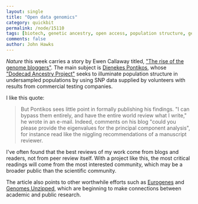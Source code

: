 ```yaml
---
layout: single 
title: "Open data genomics" 
category: quickbit
permalink: /node/15110
tags: [biotech, genetic ancestry, open access, population structure, genomics, testing] 
comments: false 
author: John Hawks 
---
```


<i>Nature</i> this week carries a story by Ewen Callaway titled, <a href="http://www.nature.com/news/2010/101215/full/468880a.html">"The rise of the genome bloggers"</a>. The main subject is <a href="http://dienekes.blogspot.com/">Dienekes Pontikos</a>, whose <a href="http://dodecad.blogspot.com/">"Dodecad Ancestry Project"</a> seeks to illuminate population structure in undersampled populations by using SNP data supplied by volunteers with results from commercial testing companies. 

I like this quote: 

<blockquote>But Pontikos sees little point in formally publishing his findings. "I can bypass them entirely, and have the entire world review what I write," he wrote in an e-mail. Indeed, comments on his blog  "could you please provide the eigenvalues for the principal component analysis", for instance  read like the niggling recommendations of a manuscript reviewer.</blockquote>

I've often found that the best reviews of my work come from blogs and readers, not from peer review itself. With a project like this, the most critical readings will come from the most interested community, which may be a broader public than the scientific community. 

The article also points to other worthwhile efforts such as <a href="http://bga101.blogspot.com/">Eurogenes</a> and <a href="http://www.genomesunzipped.org/">Genomes Unzipped</a>, which are beginning to make connections between academic and public research. 

